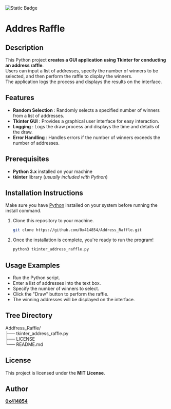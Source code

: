 ![Static Badge](https://img.shields.io/badge/python-%233776ab?logo=python&logoColor=white)

# Addres Raffle

## **Description**
This Python project **creates a GUI application using Tkinter for conducting an address raffle**.
<br>Users can input a list of addresses, specify the number of winners to be selected, and then perform the raffle to display the winners. <br>The application logs the process and displays the results on the interface.


## **Features**
- **Random Selection** : Randomly selects a specified number of winners from a list of addresses.
- **Tkinter GUI** : Provides a graphical user interface for easy interaction.
- **Logging** : Logs the draw process and displays the time and details of the draw.
- **Error Handling** : Handles errors if the number of winners exceeds the number of addresses.

## **Prerequisites**
- **Python 3.x** installed on your machine
- **tkinter** library (*usually included with Python*)

## **Installation Instructions**
Make sure you have [Python](https://www.python.org/downloads/) installed on your system before running the install command.

1. Clone this repository to your machine.
   
   ```bash
   git clone https://github.com/0x414854/Address_Raffle.git
   
2. Once the installation is complete, you're ready to run the program!
   
   ```bash
   python3 tkinter_address_raffle.py

## **Usage Examples**
- Run the Python script.
- Enter a list of addresses into the text box.
- Specify the number of winners to select.
- Click the "Draw" button to perform the raffle.
- The winning addresses will be displayed on the interface.

## Tree Directory

Addfress_Raffle/
<br>├── tkinter_address_raffle.py
<br>├── LICENSE
<br>└── README.md

## **License**
This project is licensed under the **MIT License**.

## **Author**
[**0x414854**](https://github.com/0x414854)
